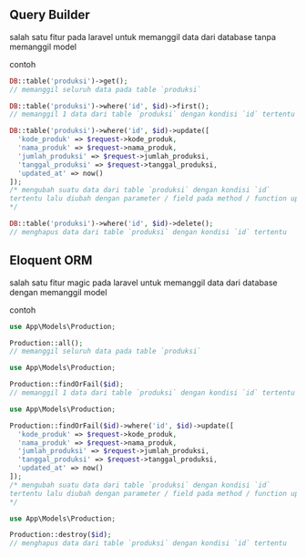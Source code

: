 ## Query Builder
salah satu fitur pada laravel untuk memanggil data dari database tanpa memanggil model

contoh

```php
DB::table('produksi')->get();
// memanggil seluruh data pada table `produksi`
```

```php
DB::table('produksi')->where('id', $id)->first();
// memanggil 1 data dari table `produksi` dengan kondisi `id` tertentu
```

```php
DB::table('produksi')->where('id', $id)->update([
  'kode_produk' => $request->kode_produk,
  'nama_produk' => $request->nama_produk,
  'jumlah_produksi' => $request->jumlah_produksi,
  'tanggal_produksi' => $request->tanggal_produksi,
  'updated_at' => now()
]);
/* mengubah suatu data dari table `produksi` dengan kondisi `id` 
tertentu lalu diubah dengan parameter / field pada method / function update([])
*/
```

```php
DB::table('produksi')->where('id', $id)->delete();
// menghapus data dari table `produksi` dengan kondisi `id` tertentu
```

## Eloquent ORM
salah satu fitur magic pada laravel untuk memanggil data dari database dengan memanggil model

contoh

```php
use App\Models\Production;

Production::all();
// memanggil seluruh data pada table `produksi`
```

```php
use App\Models\Production;

Production::findOrFail($id);
// memanggil 1 data dari table `produksi` dengan kondisi `id` tertentu
```

```php
use App\Models\Production;

Production::findOrFail($id)->where('id', $id)->update([
  'kode_produk' => $request->kode_produk,
  'nama_produk' => $request->nama_produk,
  'jumlah_produksi' => $request->jumlah_produksi,
  'tanggal_produksi' => $request->tanggal_produksi,
  'updated_at' => now()
]);
/* mengubah suatu data dari table `produksi` dengan kondisi `id` 
tertentu lalu diubah dengan parameter / field pada method / function update([])
*/
```

```php
use App\Models\Production;

Production::destroy($id);
// menghapus data dari table `produksi` dengan kondisi `id` tertentu
```